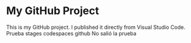 # My GitHub Project

This is my GitHub project. I published it directly from Visual Studio Code.
Prueba stages codespaces github
No salió la prueba

